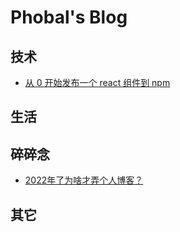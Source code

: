 # Phobal's Blog

## 技术
- [从 0 开始发布一个 react 组件到 npm](https://github.com/phobal/blog/issues/2)

## 生活

## 碎碎念

- [2022年了为啥才弄个人博客？](https://github.com/phobal/blog/issues/1)

## 其它
